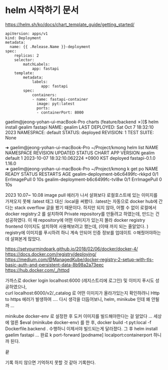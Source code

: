
# helm 시작하기 문서 
https://helm.sh/ko/docs/chart_template_guide/getting_started/



```
apiVersion: apps/v1
kind: Deployment
metadata:
  name: {{ .Release.Name }}-deployment
spec:
    replicas: 2
    selector:
        matchLabels:
            app: fastapi
    template:
        metadata:
            labels:
                app: fastapi
        spec:
            containers:
            - name: fastapi-container
              image: pyt:latest
              ports:
              - containerPort: 8000

```

gaelim@jeong-yohan-ui-macBook-Pro charts (feature/backend ✗)]$ helm install gealim fastapi
NAME: gealim
LAST DEPLOYED: Sat Oct  7 18:32:10 2023
NAMESPACE: default
STATUS: deployed
REVISION: 1
TEST SUITE: None

➜ gaelim@jeong-yohan-ui-macBook-Pro  ~/Project/kmong  helm list
NAME  	NAMESPACE	REVISION	UPDATED                             	STATUS  	CHART        	APP VERSION
gealim	default  	1       	2023-10-07 18:32:10.062224 +0900 KST	deployed	fastapi-0.1.0	1.16.0     
➜ gaelim@jeong-yohan-ui-macBook-Pro  ~/Project/kmong  k get po
NAME                                READY   STATUS         RESTARTS   AGE
gealim-deployment-b6c6499fc-rkkpd   0/1     ErrImagePull   0          10s
gealim-deployment-b6c6499fc-tvl8w   0/1     ErrImagePull   0          10s


2023 10.07~ 10.08
image pull 에러가 나서 살펴보다 로컬호스트에 있는 이미지를 가져오지 못해 
:latest 태그 대신 :local을 써봤다. :latest는 자동으로 docker hub에 간다는 stack overflow 글을 봤기 때문이다.
하지만 되지 않아, 어쩔 수 없이 로컬에서 docker registry:2 를 설치하여 Private repository를 만들려고 하였는데, 
만드는 건 성공하였다. 
이 때 repository에 어떤 이미지가 있는지 몰라 docker registry frontend 이미지도 설치하여 사용해보려고 했는데, (이때 까지 되는 줄알았다. ) 
registry에 이미지를 푸시하려 하니 계속 안되어 인증 정보를 업데이트 ㅇ해줬어야하는데 살펴본게 많았다. 

https://setyourmindpark.github.io/2018/02/06/docker/docker-4/
https://docs.docker.com/registry/deploying/
https://medium.com/@ManagedKube/docker-registry-2-setup-with-tls-basic-auth-and-persistent-data-8b98a2a73eec
https://hub.docker.com/_/httpd

가까스로 docker login localhost:6000 (레지스트리에 로그인) 및 이미지 푸시도 성공하였으나,  
curl localhost:6000/v2/_catalog 로 어떤 이미지가 올라가있는지 확인하려니 Http to https 에러가 발생하여 .... 
다시 생각을 더듬어보니, helm, minikube 인데 왜 안될까 ... 

minikube docker-env 로 설정한 후 도커 이미지를 빌드해야한다는 걸 알았다 ... 세상에 
얼른 $eval (minikube docker-env) 를 한 후, docker build -t pyt:local -f Dockerfile.backend . 수행하니 이제서야 빌드되는게 달라졌다.
그 후 helm install gaelim fastapi ... 완료 
k port-forward [podname] localport:containerport 하니까 된다. 

끝

기록 하지 않으면 기억하지 못할 것 같아 기록한다.
